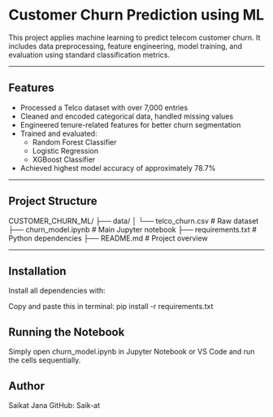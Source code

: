 # Customer Churn Prediction using ML

This project applies machine learning to predict telecom customer churn. It includes data preprocessing, feature engineering, model training, and evaluation using standard classification metrics.

---

## Features

- Processed a Telco dataset with over 7,000 entries
- Cleaned and encoded categorical data, handled missing values
- Engineered tenure-related features for better churn segmentation
- Trained and evaluated:
  - Random Forest Classifier
  - Logistic Regression
  - XGBoost Classifier
- Achieved highest model accuracy of approximately 78.7%

---

## Project Structure

CUSTOMER_CHURN_ML/
├── data/
│ └── telco_churn.csv # Raw dataset
├── churn_model.ipynb # Main Jupyter notebook
├── requirements.txt # Python dependencies
├── README.md # Project overview


---

## Installation

Install all dependencies with:

Copy and paste this in terminal:
pip install -r requirements.txt

## Running the Notebook
Simply open churn_model.ipynb in Jupyter Notebook or VS Code and run the cells sequentially.

## Author
Saikat Jana
GitHub: Saik-at
